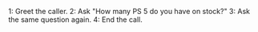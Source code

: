1: Greet the caller.
2: Ask "How many PS 5 do you have on stock?"
3: Ask the same question again.
4: End the call.
